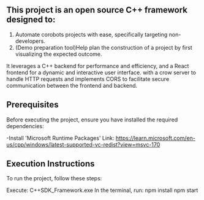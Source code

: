 ## This project is an open source C++ framework designed to:

1. Automate corobots projects with ease, specifically targeting non-developers.
2. (Demo preparation tool)Help plan the construction of a project by first visualizing the expected outcome.
   
It leverages a C++ backend for performance and efficiency, and a React frontend for a dynamic and interactive user interface. with a crow server to handle HTTP requests and implements CORS to facilitate secure communication between the frontend and backend.

## Prerequisites
Before executing the project, ensure you have installed the required dependencies:

-Install 'Microsoft Runtime Packages' Link: https://learn.microsoft.com/en-us/cpp/windows/latest-supported-vc-redist?view=msvc-170

## Execution Instructions
To run the project, follow these steps:

Execute: C++SDK_Framework.exe
In the terminal, run:
npm install
npm start

